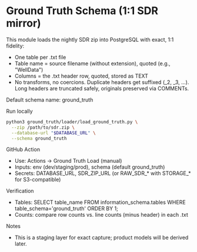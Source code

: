 # Ground Truth Schema (1:1 SDR mirror)

This module loads the nightly SDR zip into PostgreSQL with exact, 1:1 fidelity:
- One table per .txt file
- Table name = source filename (without extension), quoted (e.g., "WellData")
- Columns = the .txt header row, quoted, stored as TEXT
- No transforms, no coercions. Duplicate headers get suffixed (_2, _3, ...). Long headers are truncated safely, originals preserved via COMMENTs.

Default schema name: ground_truth

Run locally
```bash
python3 ground_truth/loader/load_ground_truth.py \
  --zip /path/to/sdr.zip \
  --database-url "$DATABASE_URL" \
  --schema ground_truth
```

GitHub Action
- Use: Actions → Ground Truth Load (manual)
- Inputs: env (dev/staging/prod), schema (default ground_truth)
- Secrets: DATABASE_URL, SDR_ZIP_URL (or RAW_SDR_* with STORAGE_* for S3-compatible)

Verification
- Tables: SELECT table_name FROM information_schema.tables WHERE table_schema='ground_truth' ORDER BY 1;
- Counts: compare row counts vs. line counts (minus header) in each .txt

Notes
- This is a staging layer for exact capture; product models will be derived later.
